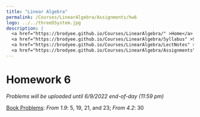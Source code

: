 ```yaml
---
title: "Linear Algebra"
permalink: /Courses/LinearAlgebra/Assignments/hw6
logo: ../../threeDSystem.jpg
description: |
  <a href="https://brodyee.github.io/Courses/LinearAlgebra/" >Home</a> <br />
  <a href="https://brodyee.github.io/Courses/LinearAlgebra/Syllabus" >Syllabus</a> <br />
  <a href="https://brodyee.github.io/Courses/LinearAlgebra/LectNotes" >Lecture Notes</a> <br />
  <a href="https://brodyee.github.io/Courses/LinearAlgebra/Assignments" >Assignments</a>
---
```


# Homework 6

*Problems will be uploaded until 6/9/2022 end-of-day (11:59 pm)*

[Book Problems](https://brodyee.github.io/Courses/LinearAlgebra/HWs/linTransBookProb.pdf): *From 1.9*: 5, 19, 21, and 23; *From 4.2*: 30
